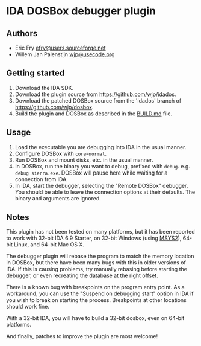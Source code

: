 # IDA DOSBox debugger plugin

## Authors

* Eric Fry <efry@users.sourceforge.net>
* Willem Jan Palenstijn <wjp@usecode.org>

## Getting started

1. Download the IDA SDK.
1. Download the plugin source from https://github.com/wjp/idados.
1. Download the patched DOSBox source from the 'idados' branch of https://github.com/wjp/dosbox.
1. Build the plugin and DOSBox as described in the [BUILD.md](./BUILD.md) file.

## Usage

1. Load the executable you are debugging into IDA in the usual manner.
1. Configure DOSBox with `core=normal`.
1. Run DOSBox and mount disks, etc. in the usual manner.
1. In DOSBox, run the binary you want to debug, prefixed with `debug`.
   e.g. `debug sierra.exe`. DOSBox will pause here while waiting for a
   connection from IDA.
1. In IDA, start the debugger, selecting the "Remote DOSBox" debugger.
   You should be able to leave the connection options at their defaults.
   The binary and arguments are ignored.

## Notes

This plugin has not been tested on many platforms, but it has been reported to
work with 32-bit IDA 6.9 Starter, on 32-bit Windows (using [MSYS2](http://msys2.github.io/)),
64-bit Linux, and 64-bit Mac OS X.

The debugger plugin will rebase the program to match the memory location
in DOSBox, but there have been many bugs with this in older versions of IDA.
If this is causing problems, try manually rebasing before starting the debugger,
or even recreating the database at the right offset.

There is a known bug with breakpoints on the program entry point. As a
workaround, you can use the "Suspend on debugging start" option in IDA if you
wish to break on starting the process. Breakpoints at other locations should
work fine.

With a 32-bit IDA, you will have to build a 32-bit dosbox, even on 64-bit
platforms.

And finally, patches to improve the plugin are most welcome!
